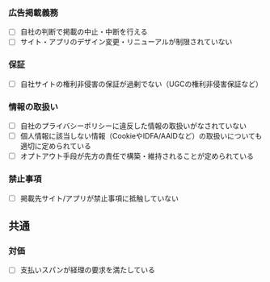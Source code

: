 ### 広告掲載義務
- [ ] 自社の判断で掲載の中止・中断を行える
- [ ] サイト・アプリのデザイン変更・リニューアルが制限されていない

### 保証
- [ ] 自社サイトの権利非侵害の保証が過剰でない（UGCの権利非侵害保証など）

### 情報の取扱い
- [ ] 自社のプライバシーポリシーに違反した情報の取扱いがなされていない
- [ ] 個人情報に該当しない情報（CookieやIDFA/AAIDなど）の取扱いについても適切に定められている
- [ ] オプトアウト手段が先方の責任で構築・維持されることが定められている

### 禁止事項
- [ ] 掲載先サイト/アプリが禁止事項に抵触していない

## 共通
### 対価
- [ ] 支払いスパンが経理の要求を満たしている
